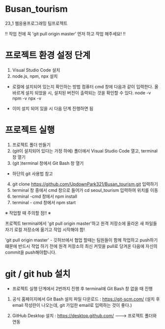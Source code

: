 # Busan_tourism

23_1 웹응용프로그래밍 팀프로젝트

‼ 작업 전에 꼭 'git pull origin master' 먼저 하고 작업 해주세요! ‼

# 프로젝트 환경 설정 단계

1. Visual Studio Code 설치
2. node.js, npm, npx 설치

- 로컬에 설치되어 있는지 확인하는 방법
  컴퓨터 cmd 창에 다음과 같이 입력한다.
  올바르게 설치 되었을 시, 설치된 버전이 출력되는 것을 확인할 수 있다.
  node -v
  npm -v
  npx -v

- 이미 설치 되어 있을 시 다음 단계 진행하면 됨

# 프로젝트 실행

1. 프로젝트 폴더 만들기
2. (git이 설치되어 있다는 가정 하에) 폴더에서 Visual Studio Code 열고, terminal 창 열기
3. (git )terminal 창에서 Git Bash 창 열기

- 하단의 git 사용법 참고

4. git clone https://github.com/UpdownPark321/Busan_tourism.git 입력하기
5. terminal 창 중에서 cmd 창으로 들어가 cd seoul_tourism 입력하여 위치를 이동
6. terminal -cmd 창에서 npm install
7. terminal - cmd 창에서 npm start

※ 작업할 때 주의할 점!! ※

프로젝트 terminal에서 'git pull origin master'하고 원격 저장소에 올라온 새 파일들 자기 로컬 저장소에 옮기고 작업 시작해야 함!

'git pull origin master' - 깃허브에서 협업 할때는 팀원들이 함께 작업하고 push하기 떄문에 반드시 작업 하기 전에 원격 저장소의 최신 커밋을 pull로 당겨온 다음에 자신의 commit을 push해야합니다.

# git / git hub 설치

- 프로젝트 실행 단계에서 2번까지 진행 후 terminal에 Git Bash 창 없을 때 진행

1. 공식 홈페이지에서 Git Bash 설치 파일 다운로드
   : https://git-scm.com/
   (설치 후 email 작성란이 나오는데, git 가입한 email로 입력하는 것이 좋다.)

2. GitHub Desktop 설치
   : https://desktop.github.com/
   ---> 프로젝트 폴더와 연동
